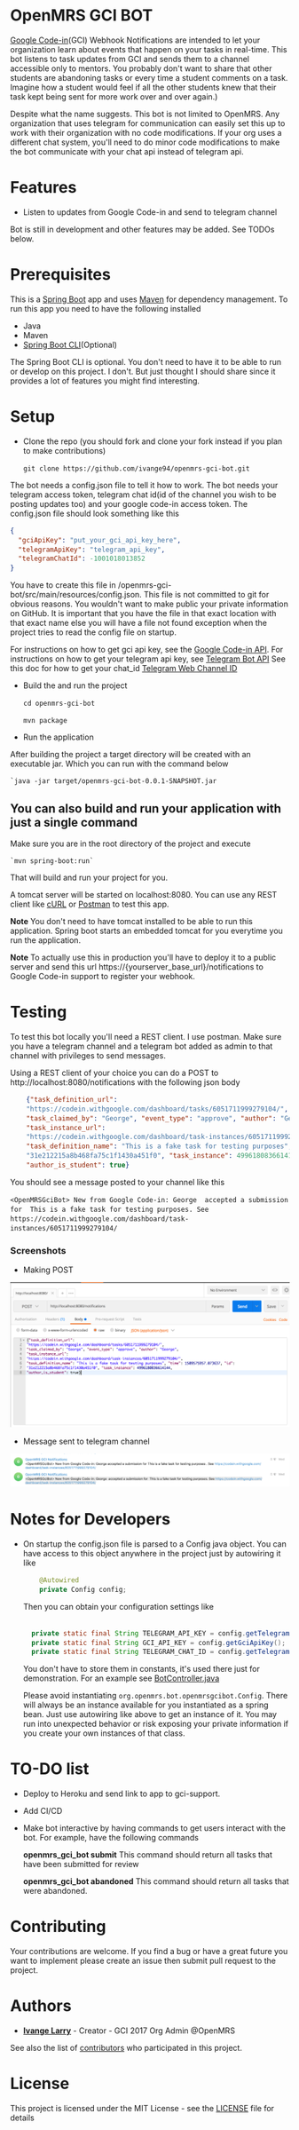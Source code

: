# OpenMRS GCI BOT

[Google Code-in](https://developers.google.com/open-source/gci/)(GCI) Webhook Notifications are intended to let your organization learn about events that happen on your tasks in real-time. This bot listens to task updates from GCI and sends them to a channel accessible only to mentors. You probably don't want to share that other students are abandoning tasks or every time a student comments on a task. Imagine how a student would feel if all the other students knew that their task kept being sent for more work over and over again.)

Despite what the name suggests. This bot is not limited to OpenMRS. Any organization that uses telegram for communication can easily set this up to work with their organization with no code modifications. If your org uses a different chat system, you'll need to do minor code modifications to make the bot communicate with your chat api instead of telegram api.

# Features

* Listen to updates from Google Code-in and send to telegram channel

Bot is still in development and other features may be added. See TODOs below.

# Prerequisites

This is a [Spring Boot](https://projects.spring.io/spring-boot/) app and uses [Maven](https://maven.apache.org/) for dependency management. To run this app you need to have the following installed

* Java
* Maven
* [Spring Boot CLI](https://docs.spring.io/spring-boot/docs/current/reference/htmlsingle/#getting-started-installing-the-cli)(Optional)

The Spring Boot CLI is optional. You don't need to have it to be able to run or develop on this project. I don't. But just thought I should share since it provides a lot of features you might find interesting.

# Setup

* Clone the repo (you should fork and clone your fork instead if you plan to make contributions)

    `git clone https://github.com/ivange94/openmrs-gci-bot.git`
    
The bot needs a config.json file to tell it how to work. The bot needs your telegram access token, telegram chat id(id of the channel you wish to be posting updates too) and your google code-in access token. The config.json file should look something like this

```json
{
  "gciApiKey": "put_your_gci_api_key_here",
  "telegramApiKey": "telegram_api_key",
  "telegramChatId": -1001018013852
}
``` 

You have to create this file in /openmrs-gci-bot/src/main/resources/config.json. This file is not committed to git for obvious reasons. You wouldn't want to make public your private information on GitHub. It is important that you have the file in that exact location with that exact name else you will have a file not found exception when the project tries to read the config file on startup.
    
For instructions on how to get gci api key, see the [Google Code-in API](https://developers.google.com/open-source/gci/resources/downloads/TaskAPISpec.pdf).
For instructions on how to get your telegram api key, see [Telegram Bot API](https://core.telegram.org/bots/api)
See this doc for how to get your chat_id [Telegram Web Channel ID](https://github.com/GabrielRF/telegram-id#web-channel-id) 
    
* Build the and run the project

    `cd openmrs-gci-bot`
    
    `mvn package`
    
* Run the application

After building the project a target directory will be created with an executable jar. Which you can run with the command below

    `java -jar target/openmrs-gci-bot-0.0.1-SNAPSHOT.jar
    
## You can also build and run your application with just a single command

Make sure you are in the root directory of the project and execute

    `mvn spring-boot:run`
    
That will build and run your project for you. 
    
A tomcat server will be started on localhost:8080. You can use any REST client like [cURL](https://www.ethanmick.com/getting-started-with-curl/) or [Postman](https://www.getpostman.com/apps) to test this app. 

**Note** You don't need to have tomcat installed to be able to run this application. Spring boot starts an embedded tomcat for you everytime you run the application.

**Note** To actually use this in production you'll have to deploy it to a public server and send this url https://{yourserver_base_url}/notifications to Google Code-in support to register your webhook.

# Testing

To test this bot locally you'll need a REST client. I use postman. Make sure you have a telegram channel and a telegram bot added as admin to that channel with privileges to send messages.

Using a REST client of your choice you can do a POST to http://localhost:8080/notifications with the following json body

```json
    {"task_definition_url":
    "https://codein.withgoogle.com/dashboard/tasks/6051711999279104/",
    "task_claimed_by": "George", "event_type": "approve", "author": "George",
    "task_instance_url":
    "https://codein.withgoogle.com/dashboard/task-instances/6051711999279104/",
    "task_definition_name": "This is a fake task for testing purposes", "time": 1509575957.073637, "id":
    "31e212215a8b468fa75c1f1430a451f0", "task_instance": 4996180836614144,
    "author_is_student": true}
```

You should see a message posted to your channel like this 

`<OpenMRSGciBot> New from Google Code-in: George  accepted a submission for  This is a fake task for testing purposes. See https://codein.withgoogle.com/dashboard/task-instances/6051711999279104/`

### Screenshots

* Making POST 

![Postman](docs/images/making_request.png)

* Message sent to telegram channel

![Telegram channel](docs/images/message_sent.png)

# Notes for Developers

* On startup the config.json file is parsed to a Config java object. You can have access to this object anywhere in the project just by autowiring it like
  
  ```java
      @Autowired
      private Config config;
  ```
    
  Then you can obtain your configuration settings like
  
  ```java

    private static final String TELEGRAM_API_KEY = config.getTelegramApiKey();
    private static final String GCI_API_KEY = config.getGciApiKey();
    private static final String TELEGRAM_CHAT_ID = config.getTelegramChatId();
  ```
  
  You don't have to store them in constants, it's used there just for demonstration. For an example see [BotController.java](https://github.com/ivange94/openmrs-gci-bot/blob/master/src/main/java/org/openmrs/bot/openmrsgcibot/controller/BotController.java)
  
  Please avoid instantiating `org.openmrs.bot.openmrsgcibot.Config`. There will always be an instance available for you instantiated as a spring bean. Just use autowiring like above to get an instance of it. You may run into unexpected behavior or risk exposing your private information if you create your own instances of that class.
                                                                                                                                                                                                                                                                                                                                                                                                                                                                                                                                                                                                                                                                                                                                                                                                                                                                         
# TO-DO list

* Deploy to Heroku and send link to app to gci-support.

* Add CI/CD 

* Make bot interactive by having commands to get users interact with the bot. For example, have the following commands

    **openmrs_gci_bot submit** This command should return all tasks that have been submitted for review

    **openmrs_gci_bot abandoned** This command should return all tasks that were abandoned.
    
    
# Contributing

Your contributions are welcome. If you find a bug or have a great future you want to implement please create an issue then submit pull request to the project.

# Authors

* **[Ivange Larry](https://github.com/ivange94)** - Creator - GCI 2017 Org Admin @OpenMRS

See also the list of [contributors](https://github.com/ivange94/openmrs-gci-bot/graphs/contributors) who participated in this project.

# License

This project is licensed under the MIT License - see the [LICENSE](LICENSE) file for details






                                                                                                                                                                                                                                                                                                                                                                                                                                                                                                                                                                                                                                                                                                                           
